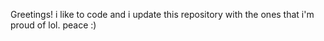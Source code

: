 
Greetings! 
i like to code and i update this repository with the ones that i'm proud of lol.
peace :)
